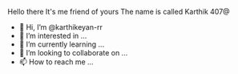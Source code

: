 Hello there
It's me 
friend of yours
The name is called Karthik 407@
- 👋 Hi, I’m @karthikeyan-rr
- 👀 I’m interested in ...
- 🌱 I’m currently learning ...
- 💞️ I’m looking to collaborate on ...
- 📫 How to reach me ...

<!---
karthikeyan-rr/karthikeyan-rr is a ✨ special ✨ repository because its `README.md` (this file) appears on your GitHub profile.
You can click the Preview link to take a look at your changes.
--->
